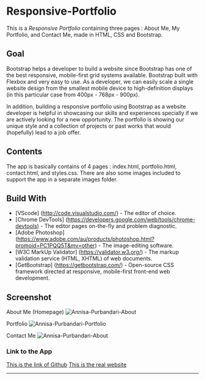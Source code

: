 # Responsive-Portfolio
This is a *Responsive Portfolio* containing three pages : About Me, My Portfolio, and Contact Me, made in HTML, CSS and Bootstrap.

## Goal
Bootstrap helps a developer to build a website since Bootstrap has one of the best responsive, mobile-first grid systems available. Bootstrap built with Flexbox and very easy to use. As a developer, we can easily scale a single website design from the smallest mobile device to high-definition displays (in this particular case from 400px - 768px - 900px).

In addition, building a responsive portfolio using Bootstrap as a website developer is helpful in showcasing our skills and experiences specially if we are actively looking for a new opportunity. The portfolio is showing our unique style and a collection of projects or past works that would (hopefully) lead to a job offer. 

## Contents 
<p>The app is basically contains of 4 pages : index.html, portfolio.html, contact.html, and styles.css. There are also some images included to support the app in a separate images folder.

## Build With
* [VScode] (http://code.visualstudio.com/) - The editor of choice.
* [Chrome DevTools] (https://developers.google.com/web/tools/chrome-devtools) - The editor pages on-the-fly and problem diagnostic.
* [Adobe Photoshop] (https://www.adobe.com/au/products/photoshop.html?promoid=PC1PQQ5T&mv=other) - The image-editing software.
* [W3C MarkUp Validator] (https://validator.w3.org/) - The markup validation service (HTML, XHTML) of web documents.
* [GetBootstrap] (https://getbootstrap.com/) - Open-source CSS framework directed at responsive, mobile-first front-end web development. 

## Screenshot 
About Me (Homepage)
![Annisa-Purbandari-About](https://user-images.githubusercontent.com/7066137/91266981-ae719e80-e7b5-11ea-879c-cf0f8ba96207.png)

Portfolio
![Annisa-Purbandari-Portfolio](https://user-images.githubusercontent.com/7066137/91267026-c812e600-e7b5-11ea-9f51-c9baeecd98ec.png)

Contact Me
![Annisa-Purbandari-About](https://user-images.githubusercontent.com/7066137/91267069-e4af1e00-e7b5-11ea-9304-f699da938571.png)

### Link to the App
<a href="https://annisapf.github.io/Responsive-Portfolio/">This is the link of Github</a>
<a href="http://annisapurbandari">This is the real website</a><hr>

